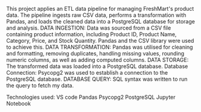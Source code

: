 This project applies an ETL data pipeline for managing FreshMart's product data. The pipeline ingests raw CSV data, performs a transformation  with Pandas, and loads the cleaned data into a PostgreSQL database for storage and analysis.
DATA INGESTION:  Data was sourced from a CSV file containing product information, including Product ID, Product Name, Category, Price, and Stock Quantity.  Pandas  and the CSV library were used to achieve this.
DATA TRANSFORMATION: Pandas was utilised for cleaning and formatting,  removing duplicates, handling missing values, rounding numeric columns, as well as adding computed columns.
DATA STORAGE: The transformed data was loaded into a PostgreSQL database.
Database Connection: Psycopg2 was used to establish a connection to the PostgreSQL database.
DATABASE QUERY: SQL syntax was written to run the query to fetch my data.

Technologies used:
VS code
Pandas
Psycopg2
PostgreSQL
Jupyter Notebook
